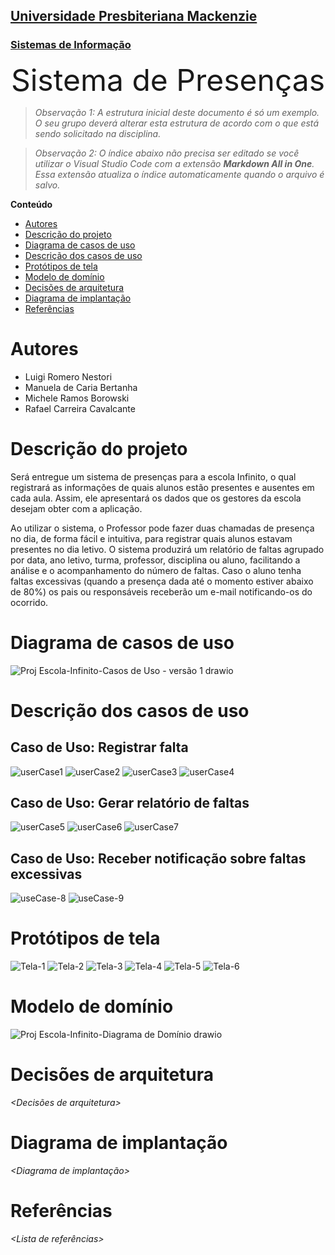 <h2><a href= "https://www.mackenzie.br">Universidade Presbiteriana Mackenzie</a></h2>
<h3><a href= "https://www.mackenzie.br/graduacao/sao-paulo-higienopolis/sistemas-de-informacao">Sistemas de Informação</a></h3>


<p><font size="+12"><center>Sistema de Presenças</center></font></p>

>*Observação 1: A estrutura inicial deste documento é só um exemplo. O seu grupo deverá alterar esta estrutura de acordo com o que está sendo solicitado na disciplina.*

>*Observação 2: O índice abaixo não precisa ser editado se você utilizar o Visual Studio Code com a extensão **Markdown All in One**. Essa extensão atualiza o índice automaticamente quando o arquivo é salvo.*

**Conteúdo**

- [Autores](#autores)
- [Descrição do projeto](#descrição-do-projeto)
- [Diagrama de casos de uso](#diagrama-de-casos-de-uso)
- [Descrição dos casos de uso](#descrição-dos-casos-de-uso)
- [Protótipos de tela](#protótipos-de-tela)
- [Modelo de domínio](#modelo-de-domínio)
- [Decisões de arquitetura](#decisões-de-arquitetura)
- [Diagrama de implantação](#diagrama-de-implantação)
- [Referências](#referências)


# Autores

* Luigi Romero Nestori
* Manuela de Caria Bertanha
* Michele Ramos Borowski
* Rafael Carreira Cavalcante


# Descrição do projeto

Será entregue um sistema de presenças para a escola Infinito, o qual registrará as informações de quais alunos estão presentes e ausentes em cada aula. Assim, ele apresentará os dados que os gestores da escola desejam obter com a aplicação.

Ao utilizar o sistema, o Professor pode fazer duas chamadas de presença no dia, de forma fácil e intuitiva, para registrar quais alunos estavam presentes no dia letivo. O sistema produzirá um relatório de faltas agrupado por data, ano letivo, turma, professor, disciplina ou aluno, facilitando a análise e o acompanhamento do número de faltas. Caso o aluno tenha faltas excessivas (quando a presença dada até o momento estiver abaixo de 80%) os pais ou responsáveis receberão um e-mail notificando-os do ocorrido.

# Diagrama de casos de uso

![Proj Escola-Infinito-Casos de Uso - versão 1 drawio](https://user-images.githubusercontent.com/49102217/223579530-7196f0ff-b63b-46cc-9e5d-dc30982785cd.png)


# Descrição dos casos de uso
<h2>Caso de Uso: Registrar falta</h2>

![userCase1](https://user-images.githubusercontent.com/102591519/219972383-c0c15b73-57b4-4cb9-9bf2-d56e5ad8b021.png)
![userCase2](https://user-images.githubusercontent.com/102591519/219972399-3ce86e34-9864-4832-861b-9a5992391e5a.png)
![userCase3](https://user-images.githubusercontent.com/102591519/219972406-a1207dcf-40f8-436d-bf0a-e1acf3ce61be.png)
![userCase4](https://user-images.githubusercontent.com/102591519/219972416-6edc3621-2b74-49e7-818f-740d5def4ef9.png)

<h2>Caso de Uso: Gerar relatório de faltas</h2>

![userCase5](https://user-images.githubusercontent.com/102591519/219972419-25be455a-d632-4011-ba56-8b004447526e.png)
![userCase6](https://user-images.githubusercontent.com/102591519/219972430-9f4387ea-51f8-4898-bbb7-4638f29be7f4.png)
![userCase7](https://user-images.githubusercontent.com/102591519/219972437-86721d00-f544-4705-a405-2a31701ed8b8.png)

<h2>Caso de Uso: Receber notificação sobre faltas excessivas</h2>

![useCase-8](https://user-images.githubusercontent.com/102591519/219976360-32fb6548-f4fd-4b87-9d73-2f53ef8a54ec.png)
![useCase-9](https://user-images.githubusercontent.com/102591519/219976375-4b79809b-72b5-42df-9ca6-8c845b9827ea.png)

# Protótipos de tela

![Tela-1](https://user-images.githubusercontent.com/102591519/219970725-bf9291ff-02fe-4f42-913b-f0d7633ec25a.png)
![Tela-2](https://user-images.githubusercontent.com/102591519/219970755-a69256f9-46dd-4224-a331-926ad0c83697.png)
![Tela-3](https://user-images.githubusercontent.com/102591519/219970827-13ec87fa-c7fd-4077-9e7b-43e2bcd56c4d.png)
![Tela-4](https://user-images.githubusercontent.com/102591519/219970876-58cc0976-309f-41ef-a66e-7dda8352f877.png)
![Tela-5](https://user-images.githubusercontent.com/102591519/219970874-26ff5a0f-3c71-4d62-a137-42a13cf14f25.png)
![Tela-6](https://user-images.githubusercontent.com/102591519/219970873-3c39f7fe-b44c-49a0-b241-a46ba0d79efe.png)

# Modelo de domínio

![Proj Escola-Infinito-Diagrama de Domínio drawio](https://user-images.githubusercontent.com/49102217/223579889-508c111e-b917-4e3e-9c6e-27aafd0a3e48.png)


# Decisões de arquitetura

*&lt;Decisões de arquitetura&gt;*

# Diagrama de implantação

*&lt;Diagrama de implantação&gt;*

# Referências

*&lt;Lista de referências&gt;*
